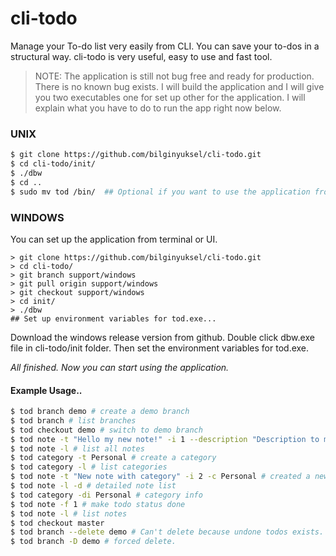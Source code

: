 # cli-todo
Manage your To-do list very easily from CLI. You can save your to-dos in a structural way. cli-todo is very useful, easy to use and fast tool.


> NOTE: The application is still not bug free and ready for production. There is no known bug exists. I will build the application and I will give you two executables one for set up other for the application. I will explain what you have to do to run the app right now below.

### UNIX
```bash
$ git clone https://github.com/bilginyuksel/cli-todo.git
$ cd cli-todo/init/
$ ./dbw
$ cd ..
$ sudo mv tod /bin/  ## Optional if you want to use the application from any directory.
```
### WINDOWS
You can set up the application from terminal or UI.
```terminal
> git clone https://github.com/bilginyuksel/cli-todo.git
> cd cli-todo/
> git branch support/windows
> git pull origin support/windows
> git checkout support/windows
> cd init/
> ./dbw
## Set up environment variables for tod.exe...
```
Download the windows release version from github. Double click dbw.exe file in cli-todo/init folder. Then set the environment variables for tod.exe.

_All finished. Now you can start using the application._

#### Example Usage..
```bash
$ tod branch demo # create a demo branch
$ tod branch # list branches
$ tod checkout demo # switch to demo branch
$ tod note -t "Hello my new note!" -i 1 --description "Description to my note" # create a note
$ tod note -l # list all notes
$ tod category -t Personal # create a category
$ tod category -l # list categories
$ tod note -t "New note with category" -i 2 -c Personal # created a new note
$ tod note -l -d # detailed note list
$ tod category -di Personal # category info
$ tod note -f 1 # make todo status done
$ tod note -l # list notes
$ tod checkout master
$ tod branch --delete demo # Can't delete because undone todos exists.
$ tod branch -D demo # forced delete.
``` 


